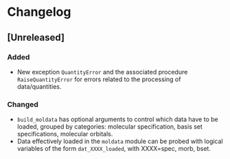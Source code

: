 # Changelog

## [Unreleased]

### Added

- New exception `QuantityError` and the associated procedure `RaiseQuantityError` for errors related to the processing of data/quantities.

### Changed

- `build_moldata` has optional arguments to control which data have to be loaded, grouped by categories: molecular specification, basis set specifications, molecular orbitals.
- Data effectively loaded in the `moldata` module can be probed with logical variables of the form `dat_XXXX_loaded`, with XXXX=spec, morb, bset.
